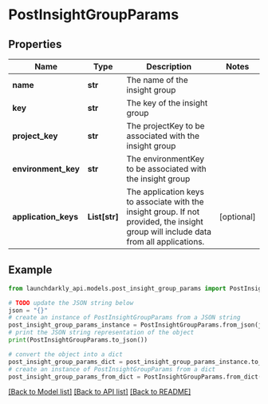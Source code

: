 # PostInsightGroupParams


## Properties

Name | Type | Description | Notes
------------ | ------------- | ------------- | -------------
**name** | **str** | The name of the insight group | 
**key** | **str** | The key of the insight group | 
**project_key** | **str** | The projectKey to be associated with the insight group | 
**environment_key** | **str** | The environmentKey to be associated with the insight group | 
**application_keys** | **List[str]** | The application keys to associate with the insight group. If not provided, the insight group will include data from all applications. | [optional] 

## Example

```python
from launchdarkly_api.models.post_insight_group_params import PostInsightGroupParams

# TODO update the JSON string below
json = "{}"
# create an instance of PostInsightGroupParams from a JSON string
post_insight_group_params_instance = PostInsightGroupParams.from_json(json)
# print the JSON string representation of the object
print(PostInsightGroupParams.to_json())

# convert the object into a dict
post_insight_group_params_dict = post_insight_group_params_instance.to_dict()
# create an instance of PostInsightGroupParams from a dict
post_insight_group_params_from_dict = PostInsightGroupParams.from_dict(post_insight_group_params_dict)
```
[[Back to Model list]](../README.md#documentation-for-models) [[Back to API list]](../README.md#documentation-for-api-endpoints) [[Back to README]](../README.md)



